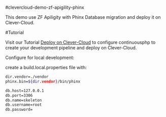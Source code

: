 #clevercloud-demo-zf-apigility-phinx

This demo use ZF Apiligity with Phinx Database migration and deploy it on Clever-Cloud.

#Tutorial

Visit our Tutorial [Deploy on Clever-Cloud](https://continuousphp.com/tutorial/deploy-on-clevercloud/) to configure continuousphp to create your development pipeline and deploy on Clever-Cloud.

Configure for local development:

create a build.local.properties file with:

```bash
dir.vendor=./vendor
phinx.bin=${dir.vendor}/bin/phinx

db.host=127.0.0.1
db.port=3306
db.name=skeleton
db.username=root
db.password=
```

